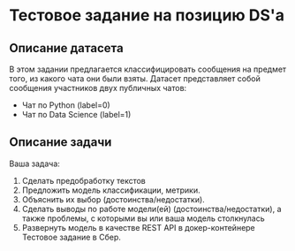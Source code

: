 # Тестовое задание на позицию DS'а

## Описание датасета

В этом задании предлагается классифицировать сообщения на предмет того, из какого чата они были взяты. Датасет представляет собой сообщения участников двух публичных чатов:
* Чат по Python (label=0)
* Чат по Data Science (label=1)

## Описание задачи

Ваша задача:
1. Сделать предобработку текстов
2. Предложить модель классификации, метрики.
3. Объяснить их выбор (достоинства/недостатки). 
4. Сделать выводы по работе модели(ей) (достоинства/недостатки), а также проблемы, с которыми вы или ваша модель столкнулась
5. Развернуть модель в качестве REST API в докер-контейнере
Тестовое задание в Сбер.
